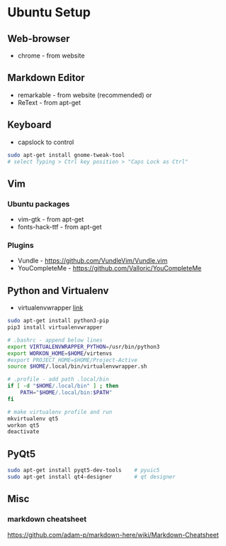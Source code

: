 # Ubuntu Setup

## Web-browser
*  chrome - from website


## Markdown Editor
*  remarkable - from website (recommended)
or
*  ReText - from apt-get

## Keyboard

* capslock to control
```sh
sudo apt-get install gnome-tweak-tool
# select Typing > Ctrl key position > "Caps Lock as Ctrl"
```

## Vim
### Ubuntu packages
*  vim-gtk - from apt-get
*  fonts-hack-ttf - from apt-get
### Plugins
*  Vundle - <https://github.com/VundleVim/Vundle.vim>
*  YouCompleteMe - <https://github.com/Valloric/YouCompleteMe>



## Python and Virtualenv
* virtualenvwrapper [link](http://chrisstrelioff.ws/sandbox/2014/09/04/virtualenv_and_virtualenvwrapper_on_ubuntu_14_04.html#virtualenvs-on-ubuntu-14-04)
```sh
sudo apt-get install python3-pip
pip3 install virtualenvwrapper

# .bashrc - append below lines
export VIRTUALENVWRAPPER_PYTHON=/usr/bin/python3
export WORKON_HOME=$HOME/virtenvs
#export PROJECT_HOME=$HOME/Project-Active
source $HOME/.local/bin/virtualenvwrapper.sh

# .profile - add path .local/bin
if [ -d "$HOME/.local/bin" ] ; then
    PATH="$HOME/.local/bin:$PATH"
fi

# make virtualenv profile and run
mkvirtualenv qt5
workon qt5
deactivate
```

## PyQt5
```sh
sudo apt-get install pyqt5-dev-tools    # pyuic5
sudo apt-get install qt4-designer       # qt designer
```


## Misc
### markdown cheatsheet
https://github.com/adam-p/markdown-here/wiki/Markdown-Cheatsheet
